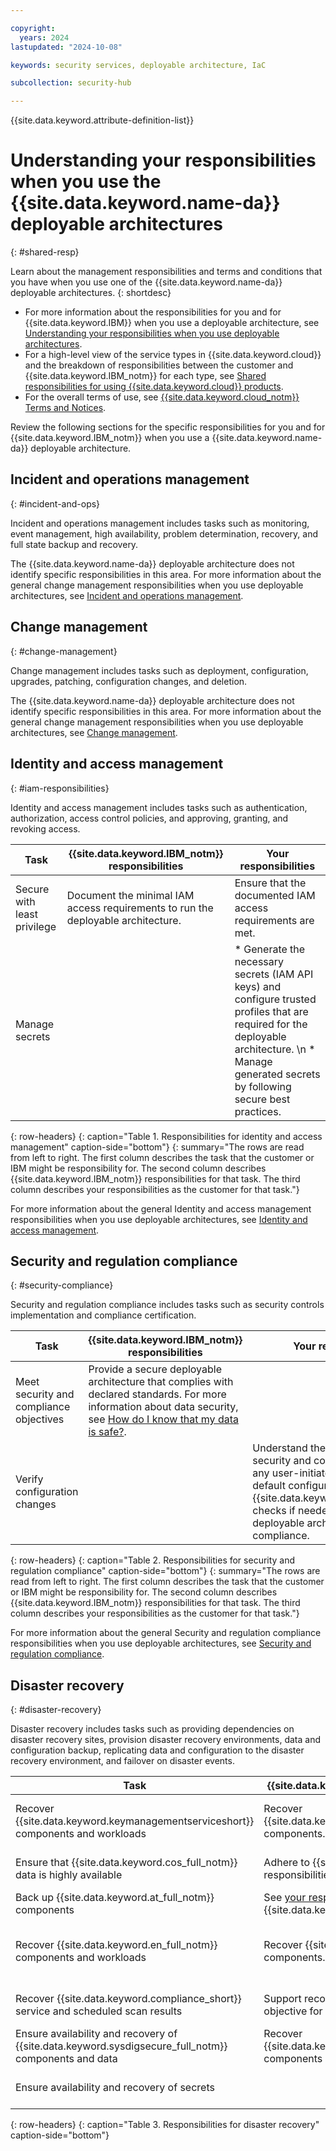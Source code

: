 ```yaml
---

copyright:
  years: 2024
lastupdated: "2024-10-08"

keywords: security services, deployable architecture, IaC

subcollection: security-hub

---
```


{{site.data.keyword.attribute-definition-list}}

# Understanding your responsibilities when you use the {{site.data.keyword.name-da}} deployable architectures
{: #shared-resp}



Learn about the management responsibilities and terms and conditions that you have when you use one of the {{site.data.keyword.name-da}} deployable architectures.
{: shortdesc}

- For more information about the responsibilities for you and for {{site.data.keyword.IBM}} when you use a deployable architecture, see [Understanding your responsibilities when you use deployable architectures](/docs/secure-enterprise?topic=secure-enterprise-responsibilities-deployable-architectures).
- For a high-level view of the service types in {{site.data.keyword.cloud}} and the breakdown of responsibilities between the customer and {{site.data.keyword.IBM_notm}} for each type, see [Shared responsibilities for using {{site.data.keyword.cloud}} products](/docs/overview?topic=overview-shared-responsibilities).
- For the overall terms of use, see [{{site.data.keyword.cloud_notm}} Terms and Notices](/docs/overview?topic=overview-terms).



Review the following sections for the specific responsibilities for you and for {{site.data.keyword.IBM_notm}} when you use a {{site.data.keyword.name-da}} deployable architecture.





## Incident and operations management
{: #incident-and-ops}




Incident and operations management includes tasks such as monitoring, event management, high availability, problem determination, recovery, and full state backup and recovery.

The {{site.data.keyword.name-da}} deployable architecture does not identify specific responsibilities in this area. For more information about the general change management responsibilities when you use deployable architectures, see [Incident and operations management](/docs/secure-enterprise?topic=secure-enterprise-responsibilities-deployable-architectures#incident-and-ops-da).


## Change management
{: #change-management}






Change management includes tasks such as deployment, configuration, upgrades, patching, configuration changes, and deletion.

The {{site.data.keyword.name-da}} deployable architecture does not identify specific responsibilities in this area. For more information about the general change management responsibilities when you use deployable architectures, see [Change management](/docs/secure-enterprise?topic=secure-enterprise-responsibilities-deployable-architectures#change-management-da).


## Identity and access management
{: #iam-responsibilities}




Identity and access management includes tasks such as authentication, authorization, access control policies, and approving, granting, and revoking access.

| Task | {{site.data.keyword.IBM_notm}} responsibilities | Your responsibilities |
|------|-------------------------------------------------|-----------------------|
| Secure with least privilege | Document the minimal IAM access requirements to run the deployable architecture. |  Ensure that the documented IAM access requirements are met. |
| Manage secrets | | * Generate the necessary secrets (IAM API keys) and configure trusted profiles that are required for the deployable architecture. \n * Manage generated secrets by following secure best practices. |
{: row-headers}
{: caption="Table 1. Responsibilities for identity and access management" caption-side="bottom"}
{: summary="The rows are read from left to right. The first column describes the task that the customer or IBM might be responsibility for. The second column describes {{site.data.keyword.IBM_notm}} responsibilities for that task. The third column describes your responsibilities as the customer for that task."}

For more information about the general Identity and access management responsibilities when you use deployable architectures, see [Identity and access management](/docs/secure-enterprise?topic=secure-enterprise-responsibilities-deployable-architectures#iam-responsibilities-da).


## Security and regulation compliance
{: #security-compliance}




Security and regulation compliance includes tasks such as security controls implementation and compliance certification.

| Task | {{site.data.keyword.IBM_notm}} responsibilities | Your responsibilities |
|------|-------------------------------------------------|-----------------------|
| Meet security and compliance objectives | Provide a secure deployable architecture that complies with declared standards. For more information about data security, see [How do I know that my data is safe?](/docs/overview?topic=overview-security).
| Verify configuration changes | | Understand the effects on the security and compliance posture of any user-initiated changes to the default configuration. Run {{site.data.keyword.compliance_long}} checks if needed to ensure that the deployable architecture remains in compliance. |
{: row-headers}
{: caption="Table 2. Responsibilities for security and regulation compliance" caption-side="bottom"}
{: summary="The rows are read from left to right. The first column describes the task that the customer or IBM might be responsibility for. The second column describes {{site.data.keyword.IBM_notm}} responsibilities for that task. The third column describes your responsibilities as the customer for that task."}

For more information about the general Security and regulation compliance responsibilities when you use deployable architectures, see [Security and regulation compliance](/docs/secure-enterprise?topic=secure-enterprise-responsibilities-deployable-architectures#security-compliance-da).

## Disaster recovery
{: #disaster-recovery}




Disaster recovery includes tasks such as providing dependencies on disaster recovery sites, provision disaster recovery environments, data and configuration backup, replicating data and configuration to the disaster recovery environment, and failover on disaster events.

| Task | {{site.data.keyword.IBM_notm}} responsibilities | Your responsibilities |
|------|-------------------------------------------------|-----------------------|
| Recover {{site.data.keyword.keymanagementserviceshort}} components and workloads | Recover {{site.data.keyword.keymanagementserviceshort}} components. | Recover workloads that run {{site.data.keyword.keymanagementserviceshort}}. See [High availability and disaster recovery](/docs/key-protect?topic=key-protect-ha-dr) for {{site.data.keyword.keymanagementserviceshort}}. |
| Ensure that {{site.data.keyword.cos_full_notm}} data is highly available | Adhere to {{site.data.keyword.IBM_notm}} responsibilities [as documented](docs/cloud-object-storage?topic=cloud-object-storage-responsibilities). | Adhere to your responsibilities [as documented](docs/cloud-object-storage?topic=cloud-object-storage-responsibilities). [Use replication](/docs/cloud-object-storage?topic=cloud-object-storage-replication-overview) for business continuity and disaster recovery, if necessary. |
| Back up  {{site.data.keyword.at_full_notm}} components | See [your responsibilities](/docs/activity-tracker?topic=activity-tracker-shared-responsibilities#disaster-recovery) when using {{site.data.keyword.at_full_notm}}. | See [your responsibilities](/docs/activity-tracker?topic=activity-tracker-shared-responsibilities#disaster-recovery) when using {{site.data.keyword.at_full_notm}}. |
| Recover {{site.data.keyword.en_full_notm}} components and workloads | Recover {{site.data.keyword.en_full_notm}} components. | Recover the workloads that run {{site.data.keyword.en_full_notm}}, and recover your application and application data. See [your responsibilities](/docs/event-notifications?topic=event-notifications-en-responsibilities#en-disaster-recovery) with {{site.data.keyword.en_full_notm}}. |
| Recover {{site.data.keyword.compliance_short}} service and scheduled scan results | Support recovery point objective and recover time objective for the service. | See [Understanding business continuity and disaster recovery](/docs/security-compliance?topic=security-compliance-bc-dr) for {{site.data.keyword.compliance_short}}. |
| Ensure availability and recovery of {{site.data.keyword.sysdigsecure_full_notm}} components and data | Recover {{site.data.keyword.sysdigsecure_full_notm}} components in case of disaster. | See [your responsibilities](/docs/workload-protection?topic=workload-protection-shared-responsibilities#disaster-recovery) when using {{site.data.keyword.sysdigsecure_full_notm}}. |
| Ensure availability and recovery of secrets | | Back up secrets. See [Understanding high availability and disaster recovery](/docs/secrets-manager?topic=secrets-manager-ha-dr) for {{site.data.keyword.secrets-manager_short}}. |
{: row-headers}
{: caption="Table 3. Responsibilities for disaster recovery" caption-side="bottom"}
